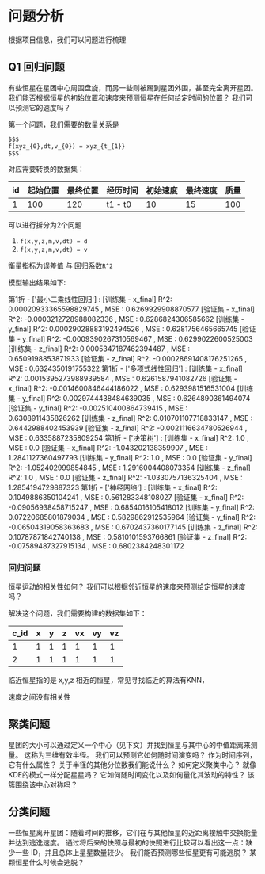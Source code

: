 # 问题分析

根据项目信息，我们可以问题进行梳理

## Q1 回归问题

有些恒星在星团中心周围盘旋，而另一些则被踢到星团外围，甚至完全离开星团。 我们能否根据恒星的初始位置和速度来预测恒星在任何给定时间的位置？
我们可以预测它的速度吗？

第一个问题，我们需要的数量关系是

```
$$$
f(xyz_{0},dt,v_{0}) = xyz_{t_{1}} 
$$$
```

对应需要转换的数据集：

| id | 起始位置 | 最终位置 | 经历时间    | 初始速度 | 最终速度 | 质量  |
|----|------|------|---------|------|------|-----|
| 1  | 100  | 120  | t1 - t0 | 10   | 15   | 100 |


可以进行拆分为2个问题
1. `f(x,y,z,m,v,dt) = d`
2. `f(x,y,z,m,v,dt) = v`

衡量指标为误差值 与 回归系数`R^2`

模型输出结果如下:

第1折 - ['最小二乘线性回归'] :
[训练集 - x_final] R^2: 0.00020933365598829745  , MSE : 0.6269929908870577
[验证集 - x_final] R^2: -0.0003212728988082336  , MSE : 0.6286824306585662
[训练集 - y_final] R^2: 0.00029028883192494526  , MSE : 0.6281756465665745
[验证集 - y_final] R^2: -0.0009390267310569467  , MSE : 0.6299022600525003
[训练集 - z_final] R^2: 0.0005347187462394487  , MSE : 0.6509198853871933
[验证集 - z_final] R^2: -0.00028691408176251265  , MSE : 0.6324350191755322
第1折 - ['多项式线性回归'] :
[训练集 - x_final] R^2: 0.0015395273988939584  , MSE : 0.6261587941082726
[验证集 - x_final] R^2: -0.0014600846444186022  , MSE : 0.6293981516531004
[训练集 - y_final] R^2: 0.0029744438484639035  , MSE : 0.6264890361494074
[验证集 - y_final] R^2: -0.002510400864739415  , MSE : 0.6308911435826262
[训练集 - z_final] R^2: 0.010701107718833147  , MSE : 0.6442988402453939
[验证集 - z_final] R^2: -0.0021116634780526944  , MSE : 0.6335887235809254
第1折 - ['决策树'] :
[训练集 - x_final] R^2: 1.0  , MSE : 0.0
[验证集 - x_final] R^2: -1.043202138359907  , MSE : 1.2841127360497793
[训练集 - y_final] R^2: 1.0  , MSE : 0.0
[验证集 - y_final] R^2: -1.052402999854845  , MSE : 1.2916004408073354
[训练集 - z_final] R^2: 1.0  , MSE : 0.0
[验证集 - z_final] R^2: -1.0330757136325404  , MSE : 1.2854194729887323
第1折 - ['神经网络'] :
[训练集 - x_final] R^2: 0.1049886350104241  , MSE : 0.561283348108027
[验证集 - x_final] R^2: -0.09056938458715247  , MSE : 0.6854016105418012
[训练集 - y_final] R^2: 0.07220685801879034  , MSE : 0.5829862912535964
[验证集 - y_final] R^2: -0.06504319058363683  , MSE : 0.6702437360177145
[训练集 - z_final] R^2: 0.10787871842740138  , MSE : 0.5810101593766861
[验证集 - z_final] R^2: -0.07589487327915134  , MSE : 0.6802384248301172


### 回归问题

恒星运动的相关性如何？ 我们可以根据邻近恒星的速度来预测给定恒星的速度吗？

解决这个问题，我们需要构建的数据集如下：

| c_id | x | y | z | vx | vy | vz |
|------|---|---|---|----|----|----|
| 1    | 1 | 1 | 1 | 1  | 1  | 1  |
| 2    | 1 | 1 | 1 | 1  | 1  | 1  |

临近恒星指的是 x,y,z 相近的恒星，常见寻找临近的算法有KNN，

速度之间没有相关性


## 聚类问题

星团的大小可以通过定义一个中心（见下文）并找到恒星与其中心的中值距离来测量。
这称为三维有效半径。 我们可以预测它如何随时间演变吗？ 作为时间序列，它有什么属性？ 关于半径的其他分位数我们能说什么？
如何定义聚类中心？ 就像KDE的模式一样分配星星吗？ 它如何随时间变化以及如何量化其波动的特性？ 该簇围绕该中心对称吗？

## 分类问题
一些恒星离开星团：随着时间的推移，它们在与其他恒星的近距离接触中交换能量并达到逃逸速度。
通过将后来的快照与最初的快照进行比较可以看出这一点：缺少一些 ID，并且总体上星星数量较少。
我们能否预测哪些恒星更有可能逃脱？ 某颗恒星什么时候会逃脱？
